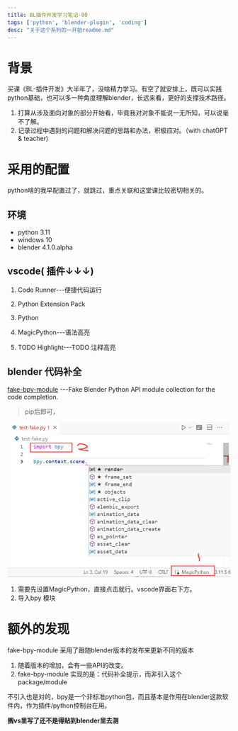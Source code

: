 ```yaml
---
title: BL插件开发学习笔记-00
tags: ['python', 'blender-plugin', 'coding']
desc: "关于这个系列的一开始readme.md"
---
```


# 背景

买课《BL-插件开发》大半年了，没啥精力学习。有空了就安排上，既可以实践python基础，也可以多一种角度理解blender，长远来看，更好的支撑技术路径。

1. 打算从涉及面向对象的部分开始看，毕竟我对对象不能说一无所知，可以说毫不了解。
2. 记录过程中遇到的问题和解决问题的思路和办法，积极应对。（with chatGPT & teacher)

# 采用的配置

python啥的我早配置过了，就跳过，重点关联和这堂课比较密切相关的。

## 环境

- python 3.11
- windows 10
- blender 4.1.0.alpha

## vscode( 插件↓↓↓)

  1. Code Runner---便捷代码运行 

  2. Python Extension Pack 

  3. Python

  4. MagicPython---语法高亮 

  5. TODO Highlight---TODO 注释高亮

     
## blender 代码补全
[fake-bpy-module](https://github.com/nutti/fake-bpy-module) ---Fake Blender Python API module collection for the code completion.

> pip后即可，

![fake-bpy-module 安装](pic/image-20240509192025935.png)

1. 需要先设置MagicPython，直接点击就行。vscode界面右下方。
2. 导入bpy 模块

# 额外的发现

fake-bpy-module 采用了跟随blender版本的发布来更新不同的版本

1. 随着版本的增加，会有一些API的改变。
2. fake-bpy-module 实现的是：代码补全提示，而非引入这个package/module

不引入也是对的，bpy是一个非标准python包，而且基本是作用在blender这款软件内，作为插件/python控制台在用。

**搁vs里写了还不是得贴到blender里去测**



